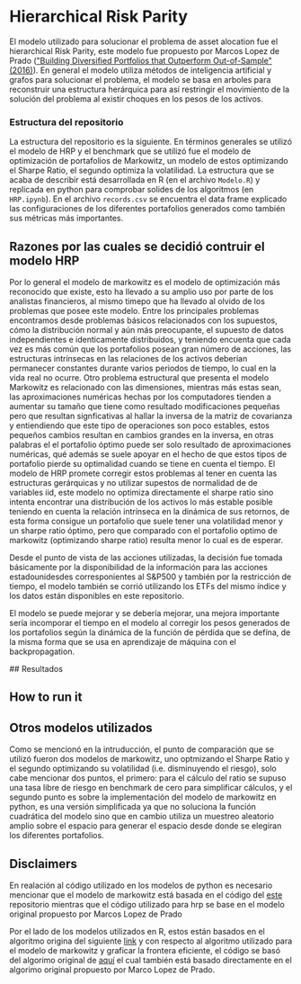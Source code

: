 # Hierarchical Risk Parity

El modelo utilizado para solucionar el problema de asset alocation fue el hierarchical Risk Parity, este modelo fue propuesto por Marcos Lopez de Prado (["Building Diversified Portfolios that Outperform Out-of-Sample" (2016)](https://papers.ssrn.com/sol3/papers.cfm?abstract_id=2708678)). En general el modelo utiliza métodos de inteligencia artificial y grafos para solucionar el problema, el modelo se basa en arboles para reconstruir una estructura herárquica para así restringir el movimiento de la solución del problema al existir choques en los pesos de los activos.

### Estructura del repositorio

La estructura del repositorio es la siguiente. En términos generales se utilizó el modelo de HRP y el benchmark que se utilizó fue el modelo de optimización de portafolios de Markowitz, un modelo de estos optimizando el Sharpe Ratio, el segundo optimiza la volatilidad. La estructura que se acaba de describir está desarrollada en R (en el archivo `Modelo.R`)  y replicada en python para comprobar solides de los algoritmos (en `HRP.ipynb`). En el archivo `records.csv` se encuentra el data frame explicado las configuraciones de los diferentes portafolios generados como también sus métricas más importantes.

## Razones por las cuales se decidió contruir el modelo HRP

Por lo general el modelo de markowitz es el modelo de optimización más reconocido que existe, esto ha llevado a su amplio uso por parte de los analistas financieros, al mismo timepo que ha llevado al olvido de los problemas que posee este modelo. Entre los principales problemas encontramos desde problemas básicos relacionados con los supuestos, cómo la distribución normal y aún más preocupante, el supuesto de datos independientes e identicamente distribuidos, y teniendo encuenta que cada vez es más común que los portafolios posean gran número de acciones, las estructuras intrínsecas en las relaciones de los activos deberían permanecer constantes durante varios periodos de tiempo, lo cual en la vida real no ocurre. Otro problema estructural que presenta el modelo Markowitz es relacionado con las dimensiones, mientras más estas sean, las aproximaciones numéricas hechas por los computadores tienden a aumentar su tamaño que tiene como resultado modificaciones pequeñas pero que resultan signficativas al hallar la inversa de la matriz de covarianza y entiendiendo que este tipo de operaciones son poco estables, estos pequeños cambios resultan en cambios grandes en la inversa, en otras palabras el el portafolio óptimo puede ser solo resultado de aproximaciones numéricas, qué además se suele apoyar en el hecho de que estos tipos de portafolio pierde su optimalidad cuando se tiene en cuenta el tiempo. El modelo de HRP promete corregir estos problemas al tener en cuenta las estructuras gerárquicas y no utilizar supestos de normalidad de de variables iid, este modelo no optimiza directamente el sharpe ratio sino intenta encontrar una distribución de los activos lo más estable posible teniendo en cuenta la relación intrínseca en la dinámica de sus retornos, de esta forma consigue un portafolio que suele tener una volatilidad menor y un sharpe ratio óptimo, pero que comparado con el portafolio optimo de markowitz (optimizando sharpe ratio) resulta menor lo cual es de esperar.

Desde el punto de vista de las acciones utilizadas, la decisión fue tomada básicamente por la disponibilidad de la información para las acciones estadounidesdes corresponientes al S&P500 y también por la restricción de tiempo, el modelo también se corrió utilizando los ETFs del mismo índice y los datos están disponibles en este repositorio.

El modelo se puede mejorar y se debería mejorar, una mejora importante sería incomporar el tiempo en el modelo al corregir los pesos generados de los portafolios según la dinámica de la función de pérdida que se defína, de la misma forma que se usa en aprendizaje de máquina con el backpropagation.

## Resultados



## How to run it

## Otros modelos utilizados

Como se mencionó en la intruducción, el punto de comparación que se utilizó fueron dos modelos de markowitz, uno optmizando el Sharpe Ratio y el segundo optimizando su volatilidad (i.e. disminuyendo el riesgo), solo cabe mencionar dos puntos, el primero: para el cálculo del ratio se supuso una tasa libre de riesgo en benchmark de cero para simplificar cálculos, y el segundo punto es sobre la implementación del modelo de markowitz en python, es una versión simplificada ya que no soluciona la función cuadrática del modelo sino que en cambio utiliza un muestreo aleatorio amplio sobre el espacio para generar el espacio desde donde se elegiran los diferentes portafolios.

## Disclaimers

En realación al código utilizado en los modelos de python es necesario mencionar que el modelo de markowitz está basada en el código del [este](https://github.com/PyDataBlog/Python-for-Data-Science) repositorio mientras que el código utilizado para hrp se base en el modelo original propuesto por Marcos Lopez de Prado

Por el lado de los modelos utilizados en R, estos están basados en el algoritmo origina del siguiente [link](http://economistatlarge.com/portfolio-theory/r-optimized-portfolio) y con respecto al algoritmo utilizado para el modelo de markowitz y graficar la frontera eficiente, el código se basó del algorimo original de [aquí](https://residualmetrics.com/index.php/featured-home/10-finance-markets/39-testing-the-performance-of-hierarchical-risk-parity-for-portfolio-optimisation-using-jse-shares) el cual también está basado directamente en el algorimo original propuesto por Marco Lopez de Prado.

